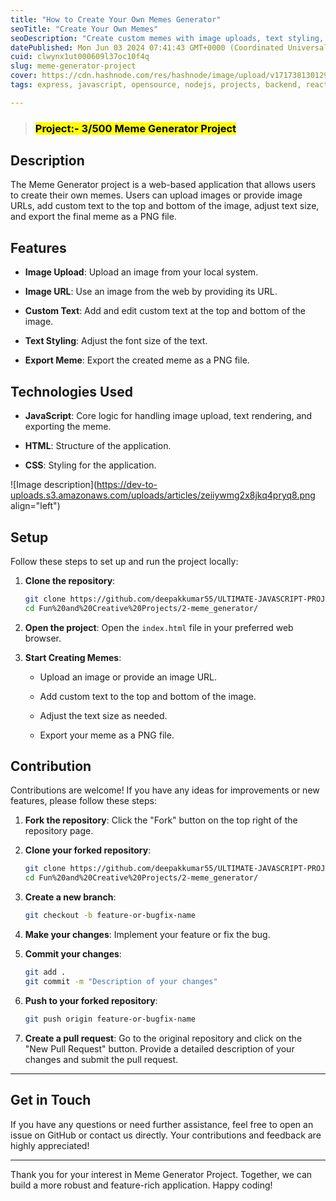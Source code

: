 ```yaml
---
title: "How to Create Your Own Memes Generator"
seoTitle: "Create Your Own Memes"
seoDescription: "Create custom memes with image uploads, text styling, and export options using our web-based Meme Generator project. Contributions welcome!"
datePublished: Mon Jun 03 2024 07:41:43 GMT+0000 (Coordinated Universal Time)
cuid: clwynx1ut000609l37oc10f4q
slug: meme-generator-project
cover: https://cdn.hashnode.com/res/hashnode/image/upload/v1717381301297/ba8f2c01-7eff-4c6a-a2bb-877109e29b9d.png
tags: express, javascript, opensource, nodejs, projects, backend, reactjs, frontend-development, expressjs-cilb5apda0066e053g7td7q24, backend-developments, open-source-projects, opensourceclass4softswitch

---
```


> ### <mark>Project:- 3/500 Meme Generator Project</mark>

## Description

The Meme Generator project is a web-based application that allows users to create their own memes. Users can upload images or provide image URLs, add custom text to the top and bottom of the image, adjust text size, and export the final meme as a PNG file.

## Features

* **Image Upload**: Upload an image from your local system.
    
* **Image URL**: Use an image from the web by providing its URL.
    
* **Custom Text**: Add and edit custom text at the top and bottom of the image.
    
* **Text Styling**: Adjust the font size of the text.
    
* **Export Meme**: Export the created meme as a PNG file.
    

## Technologies Used

* **JavaScript**: Core logic for handling image upload, text rendering, and exporting the meme.
    
* **HTML**: Structure of the application.
    
* **CSS**: Styling for the application.
    

![Image description](https://dev-to-uploads.s3.amazonaws.com/uploads/articles/zeiiywmg2x8jkq4pryq8.png align="left")

## Setup

Follow these steps to set up and run the project locally:

1. **Clone the repository**:
    
    ```sh
    git clone https://github.com/deepakkumar55/ULTIMATE-JAVASCRIPT-PROJECT.git
    cd Fun%20and%20Creative%20Projects/2-meme_generator/
    ```
    
2. **Open the project**: Open the `index.html` file in your preferred web browser.
    
3. **Start Creating Memes**:
    
    * Upload an image or provide an image URL.
        
    * Add custom text to the top and bottom of the image.
        
    * Adjust the text size as needed.
        
    * Export your meme as a PNG file.
        

## Contribution

Contributions are welcome! If you have any ideas for improvements or new features, please follow these steps:

1. **Fork the repository**: Click the "Fork" button on the top right of the repository page.
    
2. **Clone your forked repository**:
    
    ```sh
    git clone https://github.com/deepakkumar55/ULTIMATE-JAVASCRIPT-PROJECT.git
    cd Fun%20and%20Creative%20Projects/2-meme_generator/
    ```
    
3. **Create a new branch**:
    
    ```sh
    git checkout -b feature-or-bugfix-name
    ```
    
4. **Make your changes**: Implement your feature or fix the bug.
    
5. **Commit your changes**:
    
    ```sh
    git add .
    git commit -m "Description of your changes"
    ```
    
6. **Push to your forked repository**:
    
    ```sh
    git push origin feature-or-bugfix-name
    ```
    
7. **Create a pull request**: Go to the original repository and click on the "New Pull Request" button. Provide a detailed description of your changes and submit the pull request.
    

---

## Get in Touch

If you have any questions or need further assistance, feel free to open an issue on GitHub or contact us directly. Your contributions and feedback are highly appreciated!

---

Thank you for your interest in Meme Generator Project. Together, we can build a more robust and feature-rich application. Happy coding!